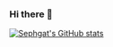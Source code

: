 ### Hi there 👋
[![Sephgat's GitHub stats](https://github-readme-stats.vercel.app/api?username=Sephgat)](https://github.com/anuraghazra/github-readme-stats)
<!--
**Sephgat/Sephgat**z is a ✨ _special_ ✨ repository because its `README.md` (this file) appears on your GitHub profile.

Here are some ideas to get you started:
[![Anurag's GitHub stats](https://github-readme-stats.vercel.app/api?username=Sephgat)](https://github.com/anuraghazra/github-readme-stats)

- 🔭 I’m currently working on ...

- 🌱 I’m currently learning ...
- 👯 I’m looking to collaborate on ...
- 🤔 I’m looking for help with ...
- 💬 Ask me about ...
- 📫 How to reach me: ...
- 😄 Pronouns: ...
- ⚡ Fun fact: ...
-->
